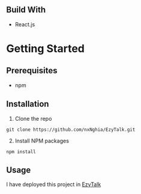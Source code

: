 ﻿## Build With
- React.js

# Getting Started
## Prerequisites
- npm
## Installation
1. Clone the repo
```
git clone https://github.com/nxNghia/EzyTalk.git
```
2. Install NPM packages
```
npm install
```
## Usage
I have deployed this project in [EzyTalk](https://secret-island-69266.herokuapp.com/)

